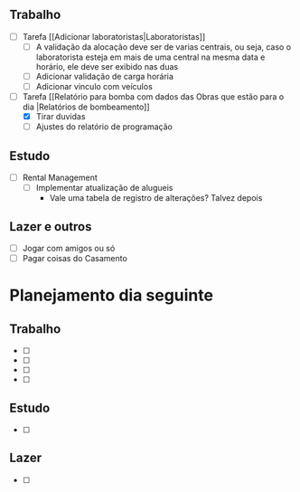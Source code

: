 ## Trabalho
- [ ] Tarefa [[Adicionar laboratoristas|Laboratoristas]]
	- [ ] A validação da alocação deve ser de varias centrais, ou seja, caso o laboratorista esteja em mais de uma central na mesma data e horário, ele deve ser exibido nas duas
	- [ ] Adicionar validação de carga horária
	- [ ] Adicionar vinculo com veículos
- [ ] Tarefa [[Relatório para bomba com dados das Obras que estão para o dia |Relatórios de bombeamento]]
	- [x] Tirar duvidas
	- [ ] Ajustes do relatório de programação
## Estudo
- [ ] Rental Management
	- [ ] Implementar atualização de alugueis
		- Vale uma tabela de registro de alterações? Talvez depois
## Lazer e outros
- [ ] Jogar com amigos ou só
- [ ] Pagar coisas do Casamento

# Planejamento dia seguinte
## Trabalho
- [ ] 
- [ ] 
- [ ] 
- [ ] 
## Estudo
- [ ] 
## Lazer
- [ ] 

